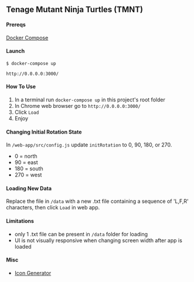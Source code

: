 ## Tenage Mutant Ninja Turtles (TMNT)

#### Prereqs

[Docker Compose](https://docs.docker.com/compose/install/)

#### Launch
```
$ docker-compose up
```
```
http://0.0.0.0:3000/
```

#### How To Use

1. In a terminal run `docker-compose up` in this project's root folder 
2. In Chrome web browser go to `http://0.0.0.0:3000/`
3. Click `Load`
4. Enjoy

#### Changing Initial Rotation State
In `/web-app/src/config.js` update `initRotation` to 0, 90, 180, or 270.
- 0 = north
- 90 = east
- 180 = south
- 270 = west

#### Loading New Data
Replace the file in `/data` with a new .txt file containing a sequence of 'L,F,R' characters, then click `Load` in web app.

#### Limitations

- only 1 .txt file can be present in `/data` folder for loading
- UI is not visually responsive when changing screen width after app is loaded

#### Misc
- [Icon Generator](https://favicon.io/favicon-converter/)
